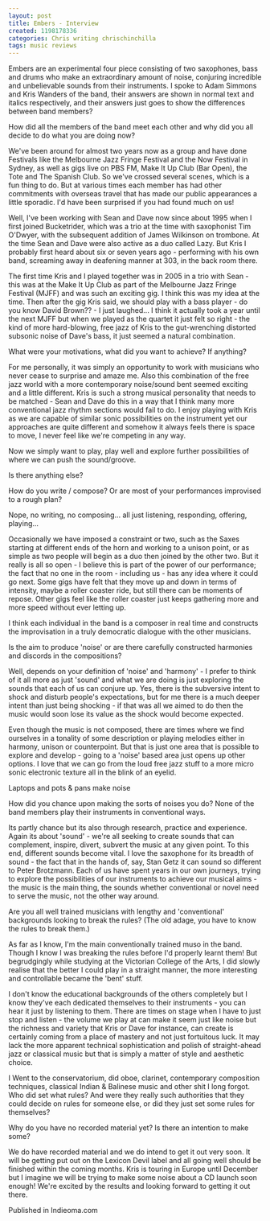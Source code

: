 ```yaml
---
layout: post
title: Embers - Interview
created: 1198178336
categories: Chris writing chrischinchilla
tags: music reviews
---
```


Embers are an experimental four piece consisting of two saxophones, bass and drums who make an extraordinary amount of noise, conjuring incredible and unbelievable sounds from their instruments. I spoke to Adam Simmons and Kris Wanders of the band, their answers are shown in normal text and italics respectively, and their answers just goes to show the differences between band members?

How did all the members of the band meet each other and why did you all decide to do what you are doing now?

We've been around for almost two years now as a group and have done Festivals like the Melbourne Jazz Fringe Festival and the Now Festival in Sydney, as well as gigs live on PBS FM, Make It Up Club (Bar Open), the Tote and The Spanish Club. So we've crossed several scenes, which is a fun thing to do. But at various times each member has had other commitments with overseas travel that has made our public appearances a little sporadic. I'd have been surprised if you had found much on us!

Well, I've been working with Sean and Dave now since about 1995 when I first joined Bucketrider, which was a trio at the time with saxophonist Tim O'Dwyer, with the subsequent addition of James Wilkinson on trombone. At the time Sean and Dave were also active as a duo called Lazy. But Kris I probably first heard about six or seven years ago - performing with his own band, screaming away in deafening manner at 303, in the back room there.

The first time Kris and I played together was in 2005 in a trio with Sean - this was at the Make It Up Club as part of the Melbourne Jazz Fringe Festival (MJFF) and was such an exciting gig. I think this was my idea at the time. Then after the gig Kris said, we should play with a bass player - do you know David Brown?? - I just laughed... I think it actually took a year until the next MJFF but when we played as the quartet it just felt so right - the kind of more hard-blowing, free jazz of Kris to the gut-wrenching distorted subsonic noise of Dave's bass, it just seemed a natural combination.

What were your motivations, what did you want to achieve? If anything?

For me personally, it was simply an opportunity to work with musicians who never cease to surprise and amaze me. Also this combination of the free jazz world with a more contemporary noise/sound bent seemed exciting and a little different. Kris is such a strong musical personality that needs to be matched - Sean and Dave do this in a way that I think many more conventional jazz rhythm sections would fail to do. I enjoy playing with Kris as we are capable of similar sonic possibilities on the instrument yet our approaches are quite different and somehow it always feels there is space to move, I never feel like we're competing in any way.

Now we simply want to play, play well and explore further possibilities of where we can push the sound/groove.

Is there anything else?

How do you write / compose? Or are most of your performances improvised to a rough plan?

Nope, no writing, no composing... all just listening, responding, offering, playing...

Occasionally we have imposed a constraint or two, such as the Saxes starting at different ends of the horn and working to a unison point, or as simple as two people will begin as a duo then joined by the other two. But it really is all so open - I believe this is part of the power of our performance; the fact that no one in the room - including us - has any idea where it could go next. Some gigs have felt that they move up and down in terms of intensity, maybe a roller coaster ride, but still there can be moments of repose. Other gigs feel like the roller coaster just keeps gathering more and more speed without ever letting up.

I think each individual in the band is a composer in real time and constructs the improvisation in a truly democratic dialogue with the other musicians.

Is the aim to produce 'noise' or are there carefully constructed harmonies and discords in the compositions?

Well, depends on your definition of 'noise' and 'harmony' - I prefer to think of it all more as just 'sound' and what we are doing is just exploring the sounds that each of us can conjure up. Yes, there is the subversive intent to shock and disturb people's expectations, but for me there is a much deeper intent than just being shocking - if that was all we aimed to do then the music would soon lose its value as the shock would become expected.

Even though the music is not composed, there are times where we find ourselves in a tonality of some description or playing melodies either in harmony, unison or counterpoint. But that is just one area that is possible to explore and develop - going to a 'noise' based area just opens up other options. I love that we can go from the loud free jazz stuff to a more micro sonic electronic texture all in the blink of an eyelid.

Laptops and pots & pans make noise

How did you chance upon making the sorts of noises you do? None of the band members play their instruments in conventional ways.

Its partly chance but its also through research, practice and experience. Again its about 'sound' - we're all seeking to create sounds that can complement, inspire, divert, subvert the music at any given point. To this end, different sounds become vital. I love the saxophone for its breadth of sound - the fact that in the hands of, say, Stan Getz it can sound so different to Peter Brotzmann. Each of us have spent years in our own journeys, trying to explore the possibilities of our instruments to achieve our musical aims - the music is the main thing, the sounds whether conventional or novel need to serve the music, not the other way around.

Are you all well trained musicians with lengthy and 'conventional' backgrounds looking to break the rules? (The old adage, you have to know the rules to break them.)

As far as I know, I'm the main conventionally trained muso in the band. Though I know I was breaking the rules before I'd properly learnt them! But begrudgingly while studying at the Victorian College of the Arts, I did slowly realise that the better I could play in a straight manner, the more interesting and controllable became the 'bent' stuff.

I don't know the educational backgrounds of the others completely but I know they've each dedicated themselves to their instruments - you can hear it just by listening to them. There are times on stage when I have to just stop and listen - the volume we play at can make it seem just like noise but the richness and variety that Kris or Dave for instance, can create is certainly coming from a place of mastery and not just fortuitous luck. It may lack the more apparent technical sophistication and polish of straight-ahead jazz or classical music but that is simply a matter of style and aesthetic choice.

I Went to the conservatorium, did oboe, clarinet, contemporary composition techniques, classical Indian & Balinese music and other shit I long forgot. Who did set what rules? And were they really such authorities that they could decide on rules for someone else, or did they just set some rules for themselves?

Why do you have no recorded material yet? Is there an intention to make some?

We do have recorded material and we do intend to get it out very soon. It will be getting put out on the Lexicon Devil label and all going well should be finished within the coming months. Kris is touring in Europe until December but I imagine we will be trying to make some noise about a CD launch soon enough! We're excited by the results and looking forward to getting it out there.

Published in Indieoma.com
